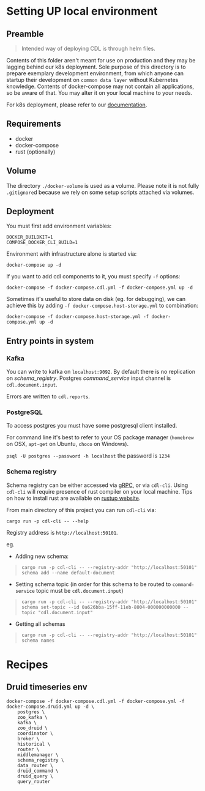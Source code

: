 # Setting UP local environment

## Preamble

> Intended way of deploying CDL is through helm files.
> 
Contents of this folder aren't meant for use on production and they may be lagging behind our k8s deployment. 
Sole purpose of this directory is to prepare exemplary development environment, from which anyone can startup their development on 
`common data layer` without Kubernetes knowledge. Contents of docker-compose may not contain all applications, so be aware of that. You may alter it
on your local machine to your needs.

For k8s deployment, please refer to our [documentation](../../docs/k8s_local_deployment.md). 

## Requirements
* docker
* docker-compose
* rust (optionally)

## Volume

The directory `./docker-volume` is used as a volume. Please note it is not fully `.gitignore`d because we rely on some setup scripts attached via volumes.

## Deployment
You must first add environment variables:

`DOCKER_BUILDKIT=1`  
`COMPOSE_DOCKER_CLI_BUILD=1`

Environment with infrastructure alone is started via:

`docker-compose up -d`

If you want to add cdl components to it, you must specify `-f` options:

`docker-compose -f docker-compose.cdl.yml -f docker-compose.yml up -d`

Sometimes it's useful to store data on disk (eg. for debugging), we can achieve this by adding `-f docker-compose.host-storage.yml` to combination:

`docker-compose -f docker-compose.host-storage.yml -f docker-compose.yml up -d`

## Entry points in system
### Kafka

You can write to kafka on `localhost:9092`.
By default there is no replication on *schema_registry*. Postgres *command_service* input channel is `cdl.document.input`.

Errors are written to `cdl.reports`.

### PostgreSQL

To access postgres you must have some postgresql client installed.

For command line it's best to refer to your OS package manager (`homebrew` on OSX, `apt-get` on Ubuntu, `choco` on Windows).

`psql -U postgres --password -h localhost`
the password is `1234`

### Schema registry
Schema registry can be either accessed via [gRPC](schema-registry/proto/registry.proto), or via `cdl-cli`. Using `cdl-cli` will require presence of rust compiler on your local machine.
Tips on how to install rust are available on [rustup website](https://rustup.rs/).

From main directory of this project you can run `cdl-cli` via:

`cargo run -p cdl-cli -- --help`

Registry address is `http://localhost:50101`.

eg.

* Adding new schema:
> `cargo run -p cdl-cli -- --registry-addr "http://localhost:50101" schema add --name default-document`

* Setting schema topic (in order for this schema to be routed to `command-service` topic must be `cdl.document.input`)
> `cargo run -p cdl-cli -- --registry-addr "http://localhost:50101" schema set-topic --id 0a626bba-15ff-11eb-8004-000000000000 --topic "cdl.document.input"`

* Getting all schemas
> `cargo run -p cdl-cli -- --registry-addr "http://localhost:50101" schema names`

# Recipes

## Druid timeseries env

```
docker-compose -f docker-compose.cdl.yml -f docker-compose.yml -f docker-compose.druid.yml up -d \
    postgres \
    zoo_kafka \
    kafka \
    zoo_druid \
    coordinator \
    broker \
    historical \
    router \
    middlemanager \
    schema_registry \
    data_router \
    druid_command \
    druid_query \
    query_router
```

